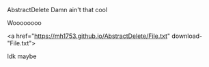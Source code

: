 <!doctype html>
AbstractDelete
Damn ain't that cool



Woooooooo

<a href="https://mh1753.github.io/AbstractDelete/File.txt" download-"File.txt">

Idk maybe

